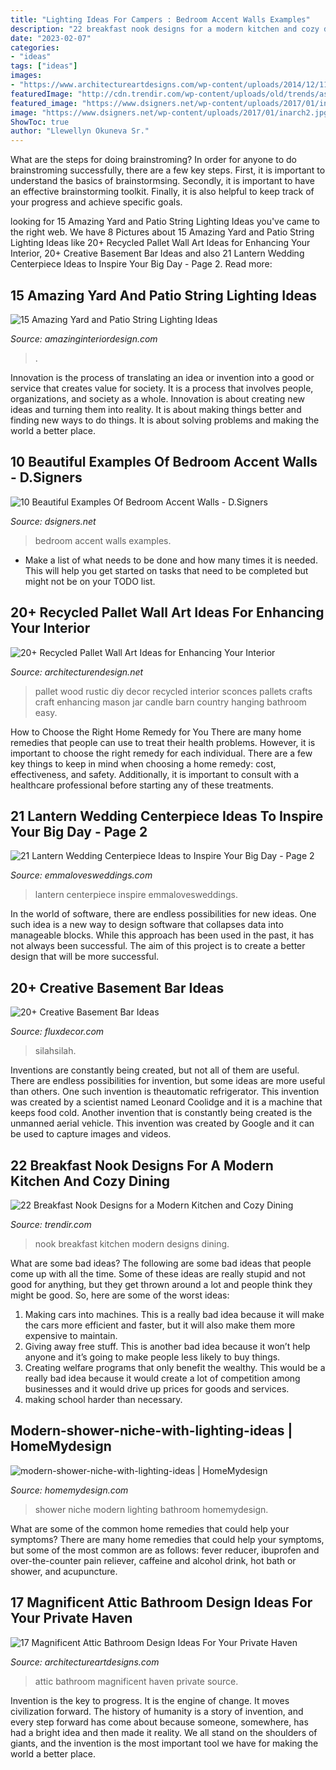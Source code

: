 ```yaml
---
title: "Lighting Ideas For Campers : Bedroom Accent Walls Examples"
description: "22 breakfast nook designs for a modern kitchen and cozy dining"
date: "2023-02-07"
categories:
- "ideas"
tags: ["ideas"]
images:
- "https://www.architectureartdesigns.com/wp-content/uploads/2014/12/1195.jpg"
featuredImage: "http://cdn.trendir.com/wp-content/uploads/old/trends/assets_c/2016/01/cozy-breakfast-nook-design-tgharchitects-1-thumb-autox944-62188.jpg"
featured_image: "https://www.dsigners.net/wp-content/uploads/2017/01/inarch2.jpg"
image: "https://www.dsigners.net/wp-content/uploads/2017/01/inarch2.jpg"
ShowToc: true
author: "Llewellyn Okuneva Sr."
---
```



What are the steps for doing brainstroming?
In order for anyone to do brainstroming successfully, there are a few key steps. First, it is important to understand the basics of brainstormsing. Secondly, it is important to have an effective brainstorming toolkit. Finally, it is also helpful to keep track of your progress and achieve specific goals.

	

		
looking for 15 Amazing Yard and Patio String Lighting Ideas you've came to the right web. We have 8 Pictures about 15 Amazing Yard and Patio String Lighting Ideas like 20+ Recycled Pallet Wall Art Ideas for Enhancing Your Interior, 20+ Creative Basement Bar Ideas and also 21 Lantern Wedding Centerpiece Ideas to Inspire Your Big Day - Page 2. Read more:
		
    
## 15 Amazing Yard And Patio String Lighting Ideas

<img loading=lazy src="http://www.amazinginteriordesign.com/wp-content/uploads/2015/05/patio-outdoor-string-lights-woohome-4.jpg" onerror="this.onerror=null;this.src='https://tse1.mm.bing.net/th?id=OIP.ml2LvI5qRSJUWwsDwlYmMgHaLH&amp;pid=15.1';" alt="15 Amazing Yard and Patio String Lighting Ideas">

_Source: amazinginteriordesign.com_

>. 

	

Innovation is the process of translating an idea or invention into a good or service that creates value for society. It is a process that involves people, organizations, and society as a whole. Innovation is about creating new ideas and turning them into reality. It is about making things better and finding new ways to do things. It is about solving problems and making the world a better place.

    
## 10 Beautiful Examples Of Bedroom Accent Walls - D.Signers

<img loading=lazy src="https://www.dsigners.net/wp-content/uploads/2017/01/inarch2.jpg" onerror="this.onerror=null;this.src='https://tse4.mm.bing.net/th?id=OIP.xrB7H_kOUnut_R5fDqymwAHaLH&amp;pid=15.1';" alt="10 Beautiful Examples Of Bedroom Accent Walls - D.Signers">

_Source: dsigners.net_

>bedroom accent walls examples. 

	

- Make a list of what needs to be done and how many times it is needed. This will help you get started on tasks that need to be completed but might not be on your TODO list.

    
## 20+ Recycled Pallet Wall Art Ideas For Enhancing Your Interior

<img loading=lazy src="http://cdn.architecturendesign.net/wp-content/uploads/2015/06/AD-Pallet-Wall-Art-16.jpg" onerror="this.onerror=null;this.src='https://tse1.mm.bing.net/th?id=OIP.DOnRNRgOuLXt9IxNSFn-eAHaJ4&amp;pid=15.1';" alt="20+ Recycled Pallet Wall Art Ideas for Enhancing Your Interior">

_Source: architecturendesign.net_

>pallet wood rustic diy decor recycled interior sconces pallets crafts craft enhancing mason jar candle barn country hanging bathroom easy. 

	

How to Choose the Right Home Remedy for You
There are many home remedies that people can use to treat their health problems. However, it is important to choose the right remedy for each individual. There are a few key things to keep in mind when choosing a home remedy: cost, effectiveness, and safety. Additionally, it is important to consult with a healthcare professional before starting any of these treatments.

    
## 21 Lantern Wedding Centerpiece Ideas To Inspire Your Big Day - Page 2

<img loading=lazy src="http://emmalovesweddings.com/wp-content/uploads/2017/08/lantern-wedding-centerpiece-ideas.jpg" onerror="this.onerror=null;this.src='https://tse1.mm.bing.net/th?id=OIP.H3hVAZMuiQ1Xj974Kn_YqQHaLH&amp;pid=15.1';" alt="21 Lantern Wedding Centerpiece Ideas to Inspire Your Big Day - Page 2">

_Source: emmalovesweddings.com_

>lantern centerpiece inspire emmalovesweddings. 

	

In the world of software, there are endless possibilities for new ideas. One such idea is a new way to design software that collapses data into manageable blocks. While this approach has been used in the past, it has not always been successful. The aim of this project is to create a better design that will be more successful.

    
## 20+ Creative Basement Bar Ideas

<img loading=lazy src="https://fluxdecor.com/wp-content/uploads/2014/05/basement-bar-ideas/13-wall-arrangement.jpg" onerror="this.onerror=null;this.src='https://tse4.mm.bing.net/th?id=OIP.cFNCNa6iVc-TO7xSlDm1QQHaJ3&amp;pid=15.1';" alt="20+ Creative Basement Bar Ideas">

_Source: fluxdecor.com_

>silahsilah. 

	

Inventions are constantly being created, but not all of them are useful. There are endless possibilities for invention, but some ideas are more useful than others. One such invention is theautomatic refrigerator. This invention was created by a scientist named Leonard Coolidge and it is a machine that keeps food cold. Another invention that is constantly being created is the unmanned aerial vehicle. This invention was created by Google and it can be used to capture images and videos.

    
## 22 Breakfast Nook Designs For A Modern Kitchen And Cozy Dining

<img loading=lazy src="http://cdn.trendir.com/wp-content/uploads/old/trends/assets_c/2016/01/cozy-breakfast-nook-design-tgharchitects-1-thumb-autox944-62188.jpg" onerror="this.onerror=null;this.src='https://tse4.mm.bing.net/th?id=OIP.J-zsDDVNKD2vnhrHpz_yTAHaLG&amp;pid=15.1';" alt="22 Breakfast Nook Designs for a Modern Kitchen and Cozy Dining">

_Source: trendir.com_

>nook breakfast kitchen modern designs dining. 

	

What are some bad ideas?
The following are some bad ideas that people come up with all the time. Some of these ideas are really stupid and not good for anything, but they get thrown around a lot and people think they might be good. So, here are some of the worst ideas:
1) Making cars into machines. This is a really bad idea because it will make the cars more efficient and faster, but it will also make them more expensive to maintain.
2) Giving away free stuff. This is another bad idea because it won’t help anyone and it’s going to make people less likely to buy things.
3) Creating welfare programs that only benefit the wealthy. This would be a really bad idea because it would create a lot of competition among businesses and it would drive up prices for goods and services.
4) making school harder than necessary.

    
## Modern-shower-niche-with-lighting-ideas | HomeMydesign

<img loading=lazy src="https://homemydesign.com/wp-content/uploads/2019/10/modern-shower-niche-with-lighting-ideas.jpg" onerror="this.onerror=null;this.src='https://tse3.mm.bing.net/th?id=OIP.DsJ2KRp6aTnbZbRkzIr-XgHaLS&amp;pid=15.1';" alt="modern-shower-niche-with-lighting-ideas | HomeMydesign">

_Source: homemydesign.com_

>shower niche modern lighting bathroom homemydesign. 

	

What are some of the common home remedies that could help your symptoms?
There are many home remedies that could help your symptoms, but some of the most common are as follows: fever reducer, ibuprofen and over-the-counter pain reliever, caffeine and alcohol drink, hot bath or shower, and acupuncture.

    
## 17 Magnificent Attic Bathroom Design Ideas For Your Private Haven

<img loading=lazy src="https://www.architectureartdesigns.com/wp-content/uploads/2014/12/1195.jpg" onerror="this.onerror=null;this.src='https://tse1.mm.bing.net/th?id=OIP.KJ5qzrCMo-qS2Gis58JJ7QHaJ4&amp;pid=15.1';" alt="17 Magnificent Attic Bathroom Design Ideas For Your Private Haven">

_Source: architectureartdesigns.com_

>attic bathroom magnificent haven private source. 

	

Invention is the key to progress. It is the engine of change. It moves civilization forward. The history of humanity is a story of invention, and every step forward has come about because someone, somewhere, has had a bright idea and then made it reality. We all stand on the shoulders of giants, and the invention is the most important tool we have for making the world a better place.


